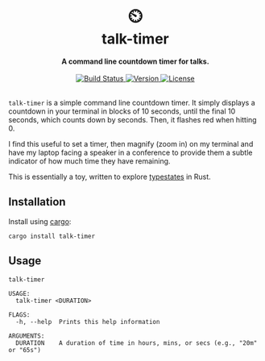 <h1 align="center">
    ⏲️<br>
    talk-timer
</h1>
<div align="center">
    <strong>A command line countdown timer for talks.</strong>
</div>
<br>
<div align="center">
  <a href="https://github.com/lukehsiao/talk-timer/actions/workflows/rust.yml">
    <img src="https://img.shields.io/github/actions/workflow/status/lukehsiao/talk-timer/rust.yml" alt="Build Status">
  </a>
  <a href="https://crates.io/crates/talk-timer">
    <img src="https://img.shields.io/crates/v/talk-timer" alt="Version">
  </a>
  <a href="https://github.com/lukehsiao/talk-timer/blob/main/LICENSE">
    <img src="https://img.shields.io/crates/l/talk-timer" alt="License">
  </a>
</div>
<br>

`talk-timer` is a simple command line countdown timer.
It simply displays a countdown in your terminal in blocks of 10 seconds, until the final 10 seconds, which counts down by seconds.
Then, it flashes red when hitting 0.

I find this useful to set a timer, then magnify (zoom in) on my terminal and have my laptop facing a speaker in a conference to provide them a subtle indicator of how much time they have remaining.

This is essentially a toy, written to explore [typestates](https://yoric.github.io/post/rust-typestate/) in Rust.

## Installation

Install using [cargo][cargo]:

```
cargo install talk-timer
```

## Usage

```
talk-timer

USAGE:
  talk-timer <DURATION>

FLAGS:
  -h, --help  Prints this help information

ARGUMENTS:
  DURATION    A duration of time in hours, mins, or secs (e.g., "20m" or "65s")

```

[cargo]: https://doc.rust-lang.org/cargo/getting-started/installation.html
